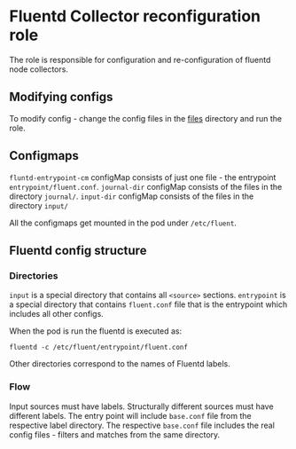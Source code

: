 # Fluentd Collector reconfiguration role

The role is responsible for configuration and re-configuration of fluentd node
collectors.

## Modifying configs

To modify config - change the config files in the [files](files) directory and
run the role.

## Configmaps
`fluntd-entrypoint-cm` configMap consists of just one file - the entrypoint
`entrypoint/fluent.conf`.
`journal-dir` configMap consists of the files in the directory `journal/`.
`input-dir` configMap consists of the files in the directory `input/`

All the configmaps get mounted in the pod under `/etc/fluent`.

## Fluentd config structure

### Directories

`input` is a special directory that contains all `<source>` sections.
`entrypoint` is a special directory that contains `fluent.conf` file that is the
entrypoint which includes all other configs.

When the pod is run the fluentd is executed as:

```
fluentd -c /etc/fluent/entrypoint/fluent.conf
```

Other directories correspond to the names of Fluentd labels.

### Flow

Input sources must have labels.
Structurally different sources must have different labels.
The entry point will include `base.conf` file from the respective label
directory.
The respective `base.conf` file includes the real config files - filters and
matches from the same directory.
